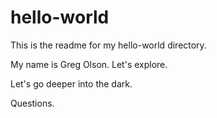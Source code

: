 # hello-world

This is the readme for my hello-world directory.

My name is Greg Olson. Let's explore.

Let's go deeper into the dark.

Questions.
